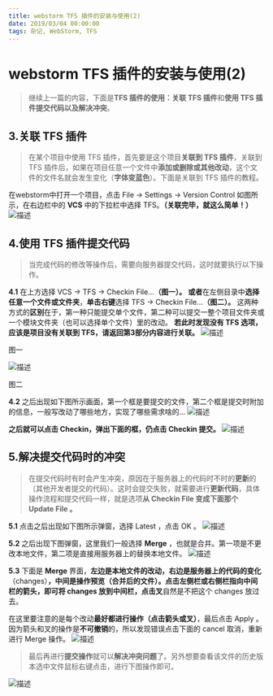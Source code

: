 ```yaml
---
title: webstorm TFS 插件的安装与使用(2)
date: 2019/03/04 00:00:00
tags: 杂记, WebStorm, TFS
---
```


# webstorm TFS 插件的安装与使用(2)
<ClientOnly>
  <display-bar :displayData="$frontmatter"></display-bar>
</ClientOnly>

>继续上一篇的内容，下面是**TFS 插件的使用：关联 TFS 插件**和**使用 TFS 插件提交代码以及解决冲突**。
## 3.关联 TFS 插件
>在某个项目中使用 TFS 插件，首先要是这个项目**关联到 TFS 插件**，关联到 TFS 插件后，如果在项目任意一个文件中**添加或删除或其他改动**，这个文件的文件名就会发生变化（**字体变蓝色**）。下面是关联到 TFS 插件的教程。

在webstorm中打开一个项目，点击 File -> Settings -> Version Control 如图所示，在右边栏中的 **VCS** 中的下拉栏中选择 TFS。**（关联完毕，就这么简单！）**
![描述](/images/other/tfs_02_01.png)
## 4.使用 TFS 插件提交代码
>当完成代码的修改等操作后，需要向服务器提交代码，这时就要执行以下操作。

**4.1** 在上方选择 VCS -> TFS -> Checkin File...**（图一）。**
**或者**在左侧目录中**选择任意一个文件或文件夹**，**单击右键**选择 TFS -> Checkin File...**（图二）。**
这两种方式的**区别**在于，第一种只能提交单个文件，第二种可以提交一整个项目文件夹或一个模块文件夹（也可以选择单个文件）里的改动。
**若此时发现没有 TFS 选项，应该是项目没有关联到 TFS，请返回第3部分内容进行关联。**
![描述](/images/other/tfs_02_02.png)

图一

![描述](/images/other/tfs_02_03.png)

图二

**4.2** 之后出现如下图所示画面，第一个框是要提交的文件，第二个框是提交时附加的信息，一般写改动了哪些地方，实现了哪些需求啥的...
![描述](/images/other/tfs_02_04.png)

**之后就可以点击 Checkin，弹出下面的框，仍点击 Checkin 提交。**
![描述](/images/other/tfs_02_05.png)

## 5.解决提交代码时的冲突
>在提交代码时有时会产生冲突，原因在于服务器上的代码时不时的**更新**的（其他开发者提交的代码）。这时会提交失败，就需要进行**更新代码**，具体操作流程和提交代码一样，就是选项**从 Checkin File 变成下面那个 Update File 。**

**5.1** 点击之后出现如下图所示弹窗，选择 Latest ，点击 OK 。
![描述](/images/other/tfs_02_06.png)

**5.2** 之后出现下图弹窗，这里我们一般选择 **Merge** ，也就是合并。第一项是不更改本地文件，第二项是直接用服务器上的替换本地文件。
![描述](/images/other/tfs_02_07.png)

**5.3** 下面是 **Merge** 界面，**左边是本地文件的改动，右边是服务器上的代码的变化**（changes）**，中间是操作预览（合并后的文件）。**点击左侧栏或右侧栏指向中间栏的箭头，即可将 changes 放到中间栏，点击**叉**自然是不把这个 changes 放过去。

在这里要注意的是每个改动**最好都进行操作（点击箭头或叉）**，最后点击 Apply 。因为箭头和叉的操作是**不可撤销**的，所以发现错误点击下面的 cancel 取消，重新进行 Merge 操作。
![描述](/images/other/tfs_02_08.png)

>最后再进行**提交操作**就可以**解决冲突问题**了。另外想要查看该文件的历史版本选中文件鼠标右键点击，进行下图操作即可。

![描述](/images/other/tfs_02_09.png)